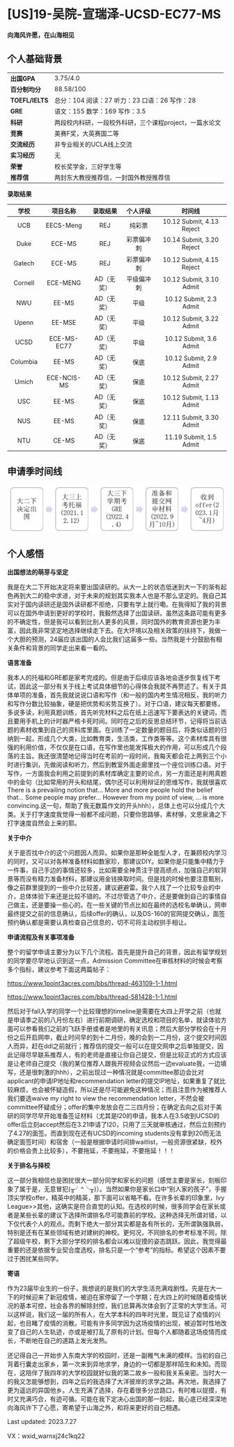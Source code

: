 # [US\]19-吴院-宣瑞泽-UCSD-EC77-MS

**向海风许愿，在山海相见**

## **个人基础背景**

|                 |                                                         |
| --------------- | ------------------------------------------------------- |
| **出国GPA**     | 3.75/4.0                                                |
| **百分制均分**  | 88.58/100                                               |
| **TOEFL/IELTS** | 总分：104 阅读：27 听力：23 口语：26 写作：28           |
| **GRE**         | 语文：155 数学：169 写作：3.5                           |
| **科研**        | 两段校内科研，一段校外科研，三个课程project，一篇水论文 |
| **竞赛**        | 美赛F奖，大英赛国二等                                   |
| **交流经历**    | 非专业相关的UCLA线上交流                                |
| **实习经历**    | 无                                                      |
| **荣誉**        | 校长奖学金，三好学生等                                  |
| **推荐信**      | 两封东大教授推荐信，一封国外教授推荐信                  |

**录取结果**

| **学校** | **项目名称** | **录取结果** | **个人评级** |         **时间线**          |
| :------: | :----------: | :----------: | :----------: | :-------------------------: |
|   UCB    |  EECS-Meng   |     REJ      |    纯彩票    | 10.12 Submit,   4.13 Reject |
|   Duke   |    ECE-MS    |     REJ      |  彩票偏冲刺  | 10.14 Submit,  3.20 Reject  |
|  Gatech  |    ECE-MS    |     REJ      |  彩票偏冲刺  | 10.12 Submit,  4.15 Reject  |
| Cornell  |   ECE-MENG   |  AD（无奖）  |  平级偏冲刺  |  10.12 Submit,  3.10 Admit  |
|   NWU    |    EE-MS     |  AD（无奖）  |     平级     |  10.12 Submit,  2.3 Admit   |
|  Upenn   |    EE-MSE    |  AD（无奖）  |     平级     |  10.12 Submit,  3.22 Admit  |
|   UCSD   | ECE-MS-EC77  |  AD（无奖）  |     平级     |  10.12 Submit,  3.6 Admit   |
| Columbia |    EE-MS     |  AD（无奖）  |     保底     |  10.12 Submit,  2.9 Admit   |
|  Umich   | ECE-NCIS-MS  |  AD（无奖）  |     保底     |  10.12 Submit,  2.27 Admit  |
|   USC    |    EE-MS     |  AD（无奖）  |     保底     |  10.12 Submit,  1.13 Admit  |
|   NUS    |    EE-MS     |  AD（无奖）  |     保底     |  12.11 Submit,  3.30 Admit  |
|   NTU    |    CE-MS     |  AD（无奖）  |     保底     |  11.19 Submit,  1.5 Admit   |

## **申请季时间线**

![申请季时间线](images/[US]19-吴院-宣瑞泽-UCSD-ECE-MS_flowchart.png)

## **个人感悟**

**出国想法的萌芽与坚定**

我是在大二下开始决定将来要出国读研的。从大一上的状态低迷到大一下的渐有起色再到大二的稳中求进，对于未来的规划其实我本人也是不那么坚定的。我自己其实对于国内读研还是国外读研都不拒绝，只要有学上就行嘞。在我得知了我的背景可以在国外申请到更好的学校时，我毅然选择了出国读研。虽然这条路可能有更多的不确定性，但是我可以看到比别人更多的风景，同时国外的教育资源也更为丰富，因此我非常坚定地选择继续走下去。在大环境以及相关政策的扶持下，我做一个大胆的预测，24届应该出国的人会比我们这届多一些。当然我是十分鼓励有相关条件和背景的同学走出来看一看的。

**语言准备**

我本人的托福和GRE都是家考完成的。但是由于后续应该各地会逐步恢复线下考试，因此这一部分有关于线上考试具体细节的心得体会我就不再赘述了。有关于具体单项的准备，首先我就说说口语和写作（和一般的国内考生情况相反，我的听力和写作分数比较抽象，硬是把优势和劣势互换了）。对于口语，建议每天都要练，多说多读，利用真题训练，首先听完材料之后在纸上迅速写下要表达的关键词，而且要用手机上的计时器严格卡死时间。同时在之后的反思总结环节，记得将当前话题的素材收集到自己的资料库里面。在训练了一定数量的题目后，将类似话题的归纳到一起，形成几个大类，比如教育类，生活类，工作类等等。这个素材库具有很强的利用价值，不仅仅是在口语，在写作里也能发挥极大的作用，可以形成几个段落的主旨。我还很清楚地记得当时在考前的一段时间，我每天都会花上两到三个小时进行集训，先做阅读和听力，然后到教室外面走廊里找一个座位训练口语。对于写作，一方面我会利用之前提到的素材库确定主要的论点，另一方面还是利用真题中的金句（比如常用的开头和结尾，偶尔还可以利用辩证的思维写作，我就很喜欢There is a prevailing notion that… More and more people hold the belief that… Some people may prefer… However from my point of view, … is more convincing.这一句，帮助了我无数篇作文的开头hhh），总体上也可以分成几个大类。关于打字速度我觉得一般都不成问题，只要你思路够，素材够，文思泉涌之下打字速度自然会上来的耶。

**关于中介**

关于是否找中介的这个问题因人而异。如果你是那种全能型人才，在兼顾校内学习的同时，又可以对各种准备材料如数家珍，那建议DIY。如果你是只能集中精力于一件事，自己手边的事情还较多，比如需要全神贯注于提高绩点，加强自己的软背景等而没有精力准备材料，那建议用金钱换取时间。但是找的时候也要注意甄别，像之前群里提到的一些中介比较差，建议避避雷。我个人找了一个比较专业的中介，总体体验下来还是比较不错的。不过尽管选了中介，还是要做到自己的事情自己做主，还是要操一些心的。在一些关键的节点比如在最终的选校名单确认，网申最终提交之前的信息确认，后续offer的确认，以及DS-160的官网提交确认，面签预约确认都是需要认真检查自己信息的，切不可将主动权拱手相让。

**申请流程及有关事项准备**

整个的留学申请主要分为以下几个流程。首先是提升自己的背景，因此有留学规划的同学要尽早地认识到这一点，Admission Committee在审核材料的时候会考察多个指标，建议参考下面这两篇帖子：

<https://www.1point3acres.com/bbs/thread-463109-1-1.html>

<https://www.1point3acres.com/bbs/thread-581428-1-1.html>

然后对于fall入学的同学一个比较理想的timeline是需要在大四上开学之前（也就是申请季之前的八月份左右）进行前期调研，确定选校和项目的名单，就读体验方面可以参看我们之前的飞跃手册或者是地里的有关讯息；然后大部分学校会在十月份之后开启网申，截止时间早的到十二月份，晚的会到一二月份，这个提交时间因人而异，赶在ddl之前就行；推荐信的提交一般可以在提交网申之后单独提交，因此记得尽早联系推荐人，有的老师是直接让你自己提交，但是比较正式的方式应该是让老师自己提交（我的某位推荐人跟我开视频会议然后一边evaluate我，一边填写，还是很刺激的hhh），之前出现过一种情况就是committee那边会比对applicant的申请IP地址和recommendation letter的提交IP地址，如果重复了就比较麻烦，也会被怀疑造假，所以还是尽可能避免这种情况；而且注意作为被推荐人我们要选waive my right to view the recommendation letter，不然会被committee怀疑成分；offer的集中发放会在二三四月份；在确定去向之后对于美研的同学尽早开始准备签证材料（尤其是I20的申请，我本人在3.5收到UCSD的offer后立刻accept然后在3.21申请了I20，只用了三天就审核通过，然后立刻预约了4.27的面签。而直到现在还有UCSD的incoming students没有拿到I20而无法确定面签时间）和宿舍（一般是根据申请时间排waitlist，一般资源很紧缺，校外的价格会贵上比较多），不要拖延，不要拖延，不要拖延！！！

**关于排名与择校**

这一部分我相信也是困扰很大一部分同学和家长的问题（感觉主要是家长，刻板印象了属于是，无意冒犯(╥╯^╰╥)）。当然如果你是家长口中“别人家的孩子”，手握顶尖学校offer，精英中的精英，那下面可以省略不看。在许多长辈的印象里，Ivy League\>\>其他，这确实是符合直觉的认知。在选校的时候，很多同学会在家长或者是某些长辈的建议下选择所谓排名尽可能靠前的学校。这种选择无所谓对错，以下仅代表个人的观点。而剩下绝大一部分其实都是各有所长的，无所谓孰强孰弱，特别是还有在某些领域有绝对建树的神校。更何况，不同排名的参考标准不同，除了超级牛校，剩下大部分学校的排名都会以难以捉摸的姿态跳跃。因此，我觉得最重要的还是依据专业契合度选校，排名只是一个“参考”的指标。希望这个因素不要过于困扰某些同学。

**寄语**

作为23届毕业生的一份子，我想说的是我们的大学生活充满戏剧性。先是在大一下的时候迎来了新冠疫情，被迫在家停留了一个学期；在大四上的时候随着疫情状况的基本可控，社会各界的解除封控，我们总算再次体会到了正常的大学生活。可以这样说，我们这一届的所有人，在大学本科的四年时光里，既见证了疫情的兴起，也目睹了疫情的消散。可能有许多同学因为这场疫情的出现，被迫暂时性地改变了自己的人生轨迹，亦或是被打乱了原有的计划。但每个人都随着这场疫情而成长，不断地在自己的道路上发光发热。

还记得自己一开始步入东南大学的校园时，还是一副稚气未满的模样。当初的自己背着行囊走出家乡，第一次来到异地求学，身边的一切都是那样陌生和未知。而现在，这陪伴了我四年的大学校园就好似我的第二故乡一般和我关系亲密。当时大一的我又怎能够想到，四年之后的我选择了大洋彼岸的求学之路。再次地，我选择了更为遥远的异国他乡。人生充满了选择，存在着很多分岔路口，有时难以捉摸，有时又充满巧合，有迹可循。可能在我下定决心出国的那一刻起，我心底已经深深地向海风许下了心愿，寄希望于山海之外，和将来更好的自己相遇。

Last updated: 2023.7.27

VX：wxid_warnxj24c1kq22
